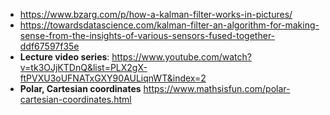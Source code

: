 - https://www.bzarg.com/p/how-a-kalman-filter-works-in-pictures/   
- https://towardsdatascience.com/kalman-filter-an-algorithm-for-making-sense-from-the-insights-of-various-sensors-fused-together-ddf67597f35e         
- **Lecture video series**: https://www.youtube.com/watch?v=tk3OJjKTDnQ&list=PLX2gX-ftPVXU3oUFNATxGXY90AULiqnWT&index=2       
- **Polar, Cartesian coordinates** https://www.mathsisfun.com/polar-cartesian-coordinates.html         


